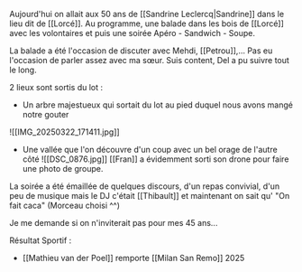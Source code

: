 Aujourd'hui on allait aux 50 ans de [[Sandrine Leclercq|Sandrine]] dans le lieu dit de [[Lorcé]]. Au programme, une balade dans les bois de [[Lorcé]] avec les volontaires et puis une soirée Apéro - Sandwich - Soupe.

La balade a été l'occasion de discuter avec Mehdi, [[Petrou]],... Pas eu l'occasion de parler assez avec ma sœur. Suis content, Del a pu suivre tout le long. 

2 lieux sont sortis du lot : 

- Un arbre majestueux qui sortait du lot au pied duquel nous avons mangé notre gouter

![[IMG_20250322_171411.jpg]]
- Une vallée que l'on découvre d'un coup avec un bel orage de l'autre côté
![[DSC_0876.jpg]]
[[Fran]] a évidemment sorti son drone pour faire une photo de groupe.

La soirée a été émaillée de quelques discours, d'un repas convivial, d'un peu de musique mais le DJ c'était [[Thibault]] et maintenant on sait qu' "On fait caca" (Morceau choisi ^^)

Je me demande si on n'inviterait pas pour mes 45 ans... 

Résultat Sportif :
- [[Mathieu van der Poel]] remporte [[Milan San Remo]] 2025